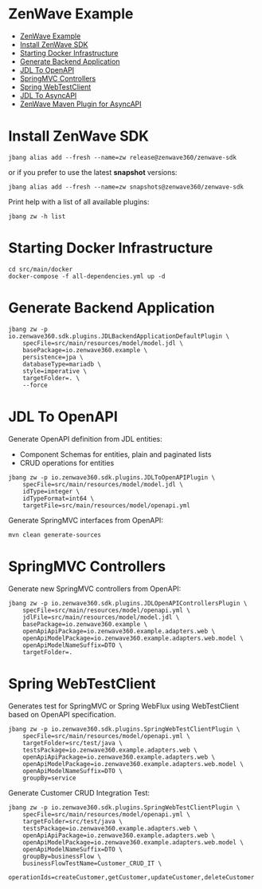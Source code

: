 # ZenWave Example

<!-- TOC -->
- [ZenWave Example](#zenwave-example)
- [Install ZenWave SDK](#install-zenwave-sdk)
- [Starting Docker Infrastructure](#starting-docker-infrastructure)
- [Generate Backend Application](#generate-backend-application)
- [JDL To OpenAPI](#jdl-to-openapi)
- [SpringMVC Controllers](#springmvc-controllers)
- [Spring WebTestClient](#spring-webtestclient)
- [JDL To AsyncAPI](#jdl-to-asyncapi)
- [ZenWave Maven Plugin for AsyncAPI](#zenwave-maven-plugin-for-asyncapi)
<!-- TOC -->

# Install ZenWave SDK

```shell
jbang alias add --fresh --name=zw release@zenwave360/zenwave-sdk
```

or if you prefer to use the latest **snapshot** versions:

```shell
jbang alias add --fresh --name=zw snapshots@zenwave360/zenwave-sdk
```
Print help with a list of all available plugins:

```shell
jbang zw -h list
```

# Starting Docker Infrastructure

```shell
cd src/main/docker
docker-compose -f all-dependencies.yml up -d
```

# Generate Backend Application

```shell
jbang zw -p io.zenwave360.sdk.plugins.JDLBackendApplicationDefaultPlugin \
    specFile=src/main/resources/model/model.jdl \
    basePackage=io.zenwave360.example \
    persistence=jpa \
    databaseType=mariadb \
    style=imperative \
    targetFolder=. \
    --force
```

# JDL To OpenAPI

Generate OpenAPI definition from JDL entities:

- Component Schemas for entities, plain and paginated lists
- CRUD operations for entities

```shell
jbang zw -p io.zenwave360.sdk.plugins.JDLToOpenAPIPlugin \
    specFile=src/main/resources/model/model.jdl \
    idType=integer \
    idTypeFormat=int64 \
    targetFile=src/main/resources/model/openapi.yml
```
Generate SpringMVC interfaces from OpenAPI:

```shell
mvn clean generate-sources
```
# SpringMVC Controllers

Generate new SpringMVC controllers from OpenAPI:

```shell
jbang zw -p io.zenwave360.sdk.plugins.JDLOpenAPIControllersPlugin \
    specFile=src/main/resources/model/openapi.yml \
    jdlFile=src/main/resources/model/model.jdl \
    basePackage=io.zenwave360.example \
    openApiApiPackage=io.zenwave360.example.adapters.web \
    openApiModelPackage=io.zenwave360.example.adapters.web.model \
    openApiModelNameSuffix=DTO \
    targetFolder=.
```

# Spring WebTestClient

Generates test for SpringMVC or Spring WebFlux using WebTestClient based on OpenAPI specification.

```shell
jbang zw -p io.zenwave360.sdk.plugins.SpringWebTestClientPlugin \
    specFile=src/main/resources/model/openapi.yml \
    targetFolder=src/test/java \
    testsPackage=io.zenwave360.example.adapters.web \
    openApiApiPackage=io.zenwave360.example.adapters.web \
    openApiModelPackage=io.zenwave360.example.adapters.web.model \
    openApiModelNameSuffix=DTO \
    groupBy=service
```

Generate Customer CRUD Integration Test:

```shell
jbang zw -p io.zenwave360.sdk.plugins.SpringWebTestClientPlugin \
    specFile=src/main/resources/model/openapi.yml \
    targetFolder=src/test/java \
    testsPackage=io.zenwave360.example.adapters.web \
    openApiApiPackage=io.zenwave360.example.adapters.web \
    openApiModelPackage=io.zenwave360.example.adapters.web.model \
    openApiModelNameSuffix=DTO \
    groupBy=businessFlow \
    businessFlowTestName=Customer_CRUD_IT \
    operationIds=createCustomer,getCustomer,updateCustomer,deleteCustomer
```
